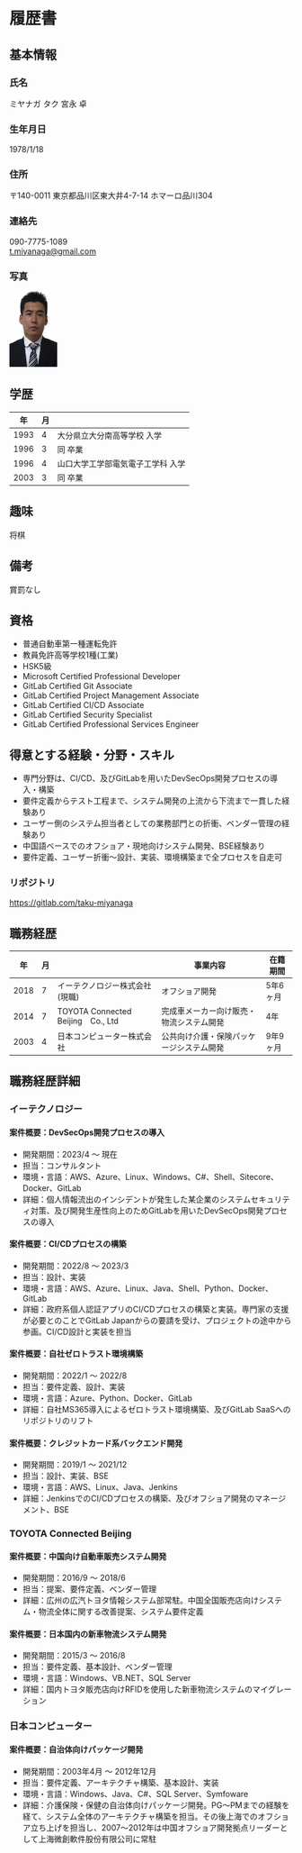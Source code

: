 # 履歴書

## 基本情報

### 氏名

ミヤナガ タク
宮永 卓

### 生年月日

1978/1/18

### 住所

〒140-0011
東京都品川区東大井4-7-14 ホマーロ品川304

### 連絡先

090-7775-1089  
t.miyanaga@gmail.com

### 写真

![alt](./img/miyanaga2.png)

## 学歴

|年|月||
|---|---|---|
|1993|4|大分県立大分南高等学校 入学|
|1996|3|同 卒業|
|1996|4|山口大学工学部電気電子工学科 入学|
|2003|3|同 卒業|

## 趣味

将棋

## 備考

賞罰なし

## 資格

- 普通自動車第一種運転免許
- 教員免許高等学校1種(工業)
- HSK5級
- Microsoft Certified Professional Developer
- GitLab Certified Git Associate
- GitLab Certified Project Management Associate
- GitLab Certified CI/CD Associate
- GitLab Certified Security Specialist
- GitLab Certified Professional Services Engineer

## 得意とする経験・分野・スキル

- 専門分野は、CI/CD、及びGitLabを用いたDevSecOps開発プロセスの導入・構築
- 要件定義からテスト工程まで、システム開発の上流から下流まで一貫した経験あり
- ユーザー側のシステム担当者としての業務部門との折衝、ベンダー管理の経験あり
- 中国語ベースでのオフショア・現地向けシステム開発、BSE経験あり
- 要件定義、ユーザー折衝～設計、実装、環境構築まで全プロセスを自走可

### リポジトリ

https://gitlab.com/taku-miyanaga

## 職務経歴

|年|月||事業内容|在籍期間|
|---|---|---|---|---|
|2018|7|イーテクノロジー株式会社(現職)|オフショア開発|5年6ヶ月|
|2014|7|TOYOTA Connected Beijing　Co., Ltd |完成車メーカー向け販売・物流システム開発|4年|
|2003|4|日本コンピューター株式会社|公共向け介護・保険パッケージシステム開発|9年9ヶ月|

## 職務経歴詳細

### イーテクノロジー

#### 案件概要：DevSecOps開発プロセスの導入

- 開発期間：2023/4 ～ 現在
- 担当：コンサルタント
- 環境・言語：AWS、Azure、Linux、Windows、C#、Shell、Sitecore、Docker、GitLab
- 詳細：個人情報流出のインシデントが発生した某企業のシステムセキュリティ対策、及び開発生産性向上のためGitLabを用いたDevSecOps開発プロセスの導入

#### 案件概要：CI/CDプロセスの構築

- 開発期間：2022/8 ～ 2023/3
- 担当：設計、実装
- 環境・言語：AWS、Azure、Linux、Java、Shell、Python、Docker、GitLab
- 詳細：政府系個人認証アプリのCI/CDプロセスの構築と実装。専門家の支援が必要とのことでGitLab Japanからの要請を受け、プロジェクトの途中から参画。CI/CD設計と実装を担当

#### 案件概要：自社ゼロトラスト環境構築

- 開発期間：2022/1 ～ 2022/8
- 担当：要件定義、設計、実装
- 環境・言語：Azure、Python、Docker、GitLab
- 詳細：自社MS365導入によるゼロトラスト環境構築、及びGitLab SaaSへのリポジトリのリフト

#### 案件概要：クレジットカード系バックエンド開発

- 開発期間：2019/1 ～ 2021/12
- 担当：設計、実装、BSE
- 環境・言語：AWS、Linux、Java、Jenkins
- 詳細：JenkinsでのCI/CDプロセスの構築、及びオフショア開発のマネージメント、BSE

### TOYOTA Connected Beijing

#### 案件概要：中国向け自動車販売システム開発

- 開発期間：2016/9 ～ 2018/6
- 担当：提案、要件定義、ベンダー管理
- 詳細：広州の広汽トヨタ情報システム部常駐。中国全国販売店向けシステム・物流全体に関する改善提案、システム要件定義

#### 案件概要：日本国内の新車物流システム開発

- 開発期間：2015/3 ～ 2016/8
- 担当：要件定義、基本設計、ベンダー管理
- 環境・言語：Windows、VB.NET、SQL Server
- 詳細：国内トヨタ販売店向けRFIDを使用した新車物流システムのマイグレーション

### 日本コンピューター

#### 案件概要：自治体向けパッケージ開発

- 開発期間：2003年4月 ～ 2012年12月
- 担当：要件定義、アーキテクチャ構築、基本設計、実装
- 環境・言語：Windows、Java、C#、SQL Server、Symfoware
- 詳細：介護保険・保健の自治体向けパッケージ開発。PG〜PMまでの経験を経て、システム全体のアーキテクチャ構築を担当。その後上海でのオフショア立ち上げを担当し、2007〜2012年は中国オフショア開発拠点リーダーとして上海微創軟件股份有限公司に常駐
